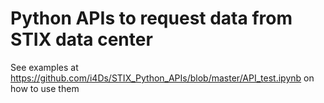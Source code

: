 # Python APIs to request data from STIX data center

See examples at https://github.com/i4Ds/STIX_Python_APIs/blob/master/API_test.ipynb  on how to use them
